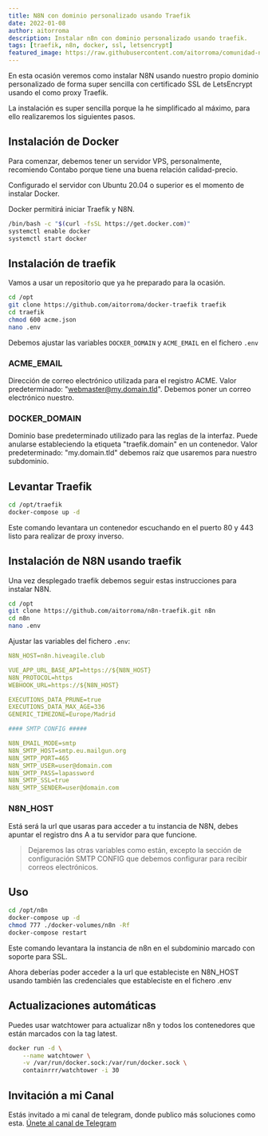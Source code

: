 ```yaml
---
title: N8N con dominio personalizado usando Traefik
date: 2022-01-08
author: aitorroma
description: Instalar n8n con dominio personalizado usando traefik.
tags: [traefik, n8n, docker, ssl, letsencrypt]
featured_image: https://raw.githubusercontent.com/aitorroma/comunidad-n8n-blog/main/assets/n8n_traefik.png
---
```


En esta ocasión veremos como instalar N8N usando nuestro propio dominio personalizado de forma super sencilla con certificado SSL de LetsEncrypt usando el como proxy Traefik.

La instalación es super sencilla porque la he simplificado al máximo, para ello realizaremos los siguientes pasos.

## Instalación de Docker

Para comenzar, debemos tener un servidor VPS, personalmente, recomiendo Contabo porque tiene una buena relación calidad-precio.

Configurado el servidor con Ubuntu 20.04 o superior es el momento de instalar Docker.

Docker permitirá iniciar Traefik y N8N.

```bash
/bin/bash -c "$(curl -fsSL https://get.docker.com)"
systemctl enable docker
systemctl start docker
```

## Instalación de traefik

Vamos a usar un repositorio que ya he preparado para la ocasión.

```bash
cd /opt
git clone https://github.com/aitorroma/docker-traefik traefik
cd traefik
chmod 600 acme.json
nano .env
```

Debemos ajustar las variables `DOCKER_DOMAIN` y `ACME_EMAIL` en el fichero `.env`

### ACME_EMAIL

Dirección de correo electrónico utilizada para el registro ACME. Valor predeterminado: "webmaster@my.domain.tld". Debemos poner un correo electrónico nuestro.

### DOCKER_DOMAIN

Dominio base predeterminado utilizado para las reglas de la interfaz. Puede anularse estableciendo la etiqueta "traefik.domain" en un contenedor. Valor predeterminado: "my.domain.tld" debemos raíz que usaremos para nuestro subdominio.

## Levantar Traefik

```bash
cd /opt/traefik 
docker-compose up -d
```

Este comando levantara un contenedor escuchando en el puerto 80 y 443 listo para realizar de proxy inverso.

## Instalación de N8N usando traefik

Una vez desplegado traefik debemos seguir estas instrucciones para instalar N8N.

```bash
cd /opt
git clone https://github.com/aitorroma/n8n-traefik.git n8n 
cd n8n
nano .env
```

Ajustar las variables del fichero `.env`:

```yaml
N8N_HOST=n8n.hiveagile.club

VUE_APP_URL_BASE_API=https://${N8N_HOST}
N8N_PROTOCOL=https
WEBHOOK_URL=https://${N8N_HOST}

EXECUTIONS_DATA_PRUNE=true
EXECUTIONS_DATA_MAX_AGE=336
GENERIC_TIMEZONE=Europe/Madrid

#### SMTP CONFIG #####

N8N_EMAIL_MODE=smtp
N8N_SMTP_HOST=smtp.eu.mailgun.org
N8N_SMTP_PORT=465
N8N_SMTP_USER=user@domain.com
N8N_SMTP_PASS=lapassword
N8N_SMTP_SSL=true
N8N_SMTP_SENDER=user@domain.com
```

### N8N_HOST

Está será la url que usaras para acceder a tu instancia de N8N, debes apuntar el registro dns A a tu servidor para que funcione.

> Dejaremos las otras variables como están, excepto la sección de configuración SMTP CONFIG que debemos configurar para recibir correos electrónicos.

## Uso

```bash
cd /opt/n8n 
docker-compose up -d
chmod 777 ./docker-volumes/n8n -Rf
docker-compose restart
```

Este comando levantara la instancia de n8n en el subdominio marcado con soporte para SSL.

Ahora deberías poder acceder a la url que estableciste en N8N_HOST usando también las credenciales que estableciste en el fichero .env

## Actualizaciones automáticas

Puedes usar watchtower para actualizar n8n y todos los contenedores que están marcados con la tag latest.

```bash
docker run -d \
    --name watchtower \
    -v /var/run/docker.sock:/var/run/docker.sock \
    containrrr/watchtower -i 30
```

## Invitación a mi Canal

Estás invitado a mi canal de telegram, donde publico más soluciones como esta.
[Únete al canal de Telegram](https://t.me/aitorroma)
